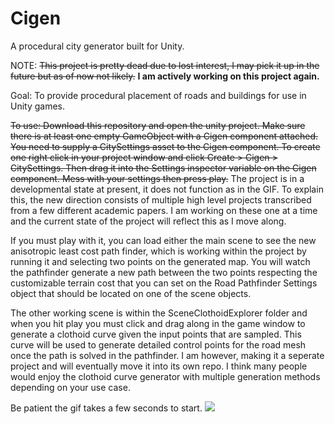 # Cigen
A procedural city generator built for Unity.

NOTE: ~~This project is pretty dead due to lost interest, I may pick it up in the future but as of now not likely.~~ **I am actively working on this project again.**

Goal: To provide procedural placement of roads and buildings for use in Unity games.

~~To use: Download this repository and open the unity project. Make sure there is at least one empty GameObject with a Cigen component attached. You need to supply a CitySettings asset to the Cigen component. To create one right click in your project window and click Create > Cigen > CitySettings. Then drag it into the Settings inspector variable on the Cigen component. Mess with your settings then press play.~~
The project is in a developmental state at present, it does not function as in the GIF. To explain this, the new direction consists of multiple high level projects transcribed from a few different academic papers. I am working on these one at a time and the current state of the project will reflect this as I move along.

If you must play with it, you can load either the main scene to see the new anisotropic least cost path finder, which is working within the project by running it and selecting two points on the generated map. You will watch the pathfinder generate a new path between the two points respecting the customizable terrain cost that you can set on the Road Pathfinder Settings object that should be located on one of the scene objects.

The other working scene is within the SceneClothoidExplorer folder and when you hit play you must click and drag along in the game window to generate a clothoid curve given the input points that are sampled. This curve will
be used to generate detailed control points for the road mesh once the path is solved in the pathfinder. I am however, making it a seperate project and will eventually move it into its own repo. I think many people would enjoy the clothoid curve generator with multiple generation methods depending on your use case.

Be patient the gif takes a few seconds to start.
![](http://i.imgur.com/dAkyvcl.gif)
